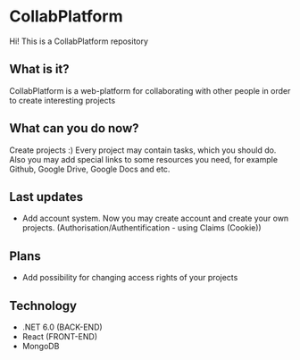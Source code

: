 # CollabPlatform
Hi! This is a CollabPlatform repository
## What is it?
CollabPlatform is a web-platform for collaborating with other people in order to create interesting projects
## What can you do now?
Create projects :) Every project may contain tasks, which you should do. Also you may add special links to some resources you need, for example Github, Google Drive, Google Docs and etc.
## Last updates
 - Add account system. Now you may create account and create your own projects. (Authorisation/Authentification - using Claims (Cookie))
## Plans
 - Add possibility for changing access rights of your projects 
## Technology
 - .NET 6.0 (BACK-END)
 - React (FRONT-END)
 - MongoDB
